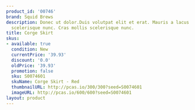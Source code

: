 ```yaml
---
product_id: '00746'
brand: Squid Brews
description: Donec ut dolor.Duis volutpat elit et erat. Mauris a lacus. Cras mollis
  scelerisque nunc. Cras mollis scelerisque nunc.
title: Corge Skirt
skus:
- available: true
  condition: New
  currentPrice: '39.93'
  discount: '0.0'
  oldPrice: '39.93'
  promotion: false
  sku: S0074601
  skuName: Corge Skirt - Red
  thumbnailURL: http://pcas.io/300/300?seed=S0074601
  imageURL: http://pcas.io/600/600?seed=S0074601
layout: product
---
```

